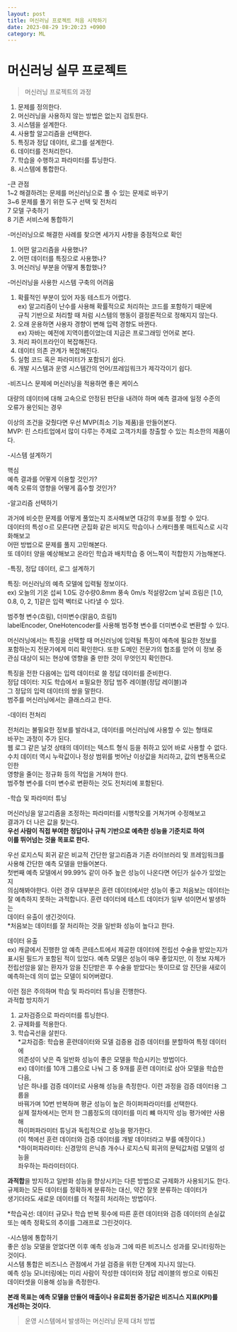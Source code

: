 ```yaml
---
layout: post
title: 머신러닝 프로젝트 처음 시작하기
date: 2023-08-29 19:20:23 +0900
category: ML 
---
```

# 머신러닝 실무 프로젝트
      
> 머신러닝 프로젝트의 과정  

1. 문제를 정의한다.  
2. 머신러닝을 사용하지 않는 방법은 없는지 검토한다.  
3. 시스템을 설계한다.  
4. 사용할 알고리즘을 선택한다.  
5. 특징과 정답 데이터, 로그를 설계한다.  
6. 데이터를 전처리한다.  
7. 학습을 수행하고 파라미터를 튜닝한다.  
8. 시스템에 통합한다.  
  
-큰 관점  
1~2 해결하려는 문제를 머신러닝으로 풀 수 있는 문제로 바꾸기  
3~6 문제를 풀기 위한 도구 선택 및 전처리  
7   모델 구축하기  
8  기존 서비스에 통합하기  
  
-머신러닝으로 해결한 사례를 찾으면 세가지 사항을 중점적으로 확인  
  
1. 어떤 알고리즘을 사용했나?  
2. 어떤 데이터를 특징으로 사용했나?  
3. 머신러닝 부분을 어떻게 통합했나?  
  
-머신러닝을 사용한 시스템 구축의 어려움  
  
1. 확률적인 부분이 있어 자동 테스트가 어렵다.  
ex) 알고리즘이 난수를 사용해 확률적으로 처리하는 코드를 포함하기 때문에   
규칙 기반으로 처리할 때 처럼 시스템의 행동이 결정론적으로 정해지지 않는다.   
2. 오래 운용하면 사용자 경향이 변해 입력 경향도 바뀐다.  
ex) 자바는 예전에 지역이름이었는데 지금은 프로그래밍 언어로 본다.   
3. 처리 파이프라인이 복잡해진다.  
4. 데이터 의존 관계가 복잡해진다.  
5. 실험 코드 혹은 파라미터가 포함되기 쉽다.   
6. 개발 시스템과 운영 시스템간의 언어/프레임워크가 제각각이기 쉽다.  
  
-비즈니스 문제에 머신러닝을 적용하면 좋은 케이스  

대량의 데이터에 대해 고속으로 안정된 판단을 내려야 하며 예측 결과에 일정 수준의  
오류가 용인되는 경우  
    
이상의 조건을 갖췄다면 우선 MVP(최소 기능 제품)을 만들어본다.  
MVP: 린 스타트업에서 많이 다루는 주제로 고객가치를 창출할 수 있는 최소한의 제품이다.  
  
-시스템 설계하기  
  
핵심  
예측 결과를 어떻게 이용할 것인가?  
예측 오류의 영향을 어떻게 흡수할 것인가?  
  
-알고리즘 선택하기  
  
과거에 비슷한 문제를 어떻게 풀었는지 조사해보면 대강의 후보를 정할 수 있다.  
데이터의 특성ㅇ르 모른다면 군집화 같은 비지도 학습이나 스캐터플롯 매트릭스로 시각화해보고  
어떤 방법으로 문제를 풀지 고민해본다.  
또 데이터 양을 예상해보고 온라인 학습과 배치학습 중 어느쪽이 적합한지 가늠해본다.  
  
-특징, 정답 데이터, 로그 설계하기  
  
특징: 머신러닝의 예측 모델에 입력될 정보이다.  
ex) 오늘의 기온 섭씨 1.0도 강수량0.8mm 풍속 0m/s 적설량2cm 날씨 흐림은
[1.0, 0.8, 0, 2, 1]같은 입력 벡터로 나타낼 수 있다.  
  
범주형 변수(흐림), 더미변수(맑음0, 흐림1)  
labelEncoder, OneHotencoder를 사용해 범주형 변수를 더미변수로 변환할 수 있다.  

머신러닝에서는 특징을 선택할 때 머신러닝에 입력될 특징이 예측에 필요한 정보를  
포함하는지 전문가에게 미리 확인한다. 또한 도메인 전문가의 협조를 얻어 이 정보 중  
관심 대상이 되는 현상에 영향을 줄 만한 것이 무엇인지 확인한다.  
  
특징을 전한 다음에는 입력 데이터로 쓸 정답 데이터를 준비한다.  
정답 데이터: 지도 학습에서 ㅍ필요한 정답 범주 레이블(정답 레이블)과  
그 정답의 입력 데이터의 쌍을 말한다.  
범주를 머신러닝에서는 클래스라고 한다.  
  
-데이터 전처리  
  
전처리는 불필요한 정보를 발라내고, 데이터를 머신러닝에 사용할 수 있는 형태로  
바꾸는 과정이 주가 된다.  
웹 로그 같은 날것 상태의 데이터는 텍스트 형식 등을 취하고 있어 바로 사용할 수 없다.  
수치 데이터 역시 누락값이나 정상 범위를 벗어난 이상값을 처리하고, 값의 변동폭으로 인한  
영향을 줄이는 정규화 등의 작업을 거쳐야 한다.  
범주형 변수를 더미 변수로 변환하는 것도 전처리에 포함된다.  
  
-학습 및 파라미터 튜닝  
  
머신러닝을 알고리즘을 조정하는 파라미터를 시행착오를 거쳐가며 수정해보고  
결과가 더 나은 값을 찾는다.  
**우선 사람이 직접 부여한 정답이나 규칙 기반으로 예측한 성능을 기준치로 하여**  
**이를 뛰어넘는 것을 목표로 한다.**  
  
우선 로지스틱 회귀 같은 비교적 간단한 알고리즘과 기존 라이브러리 및 프레임워크를  
사용해 간단한 예측 모델을 만들어본다.  
첫번째 예측 모델에서 99.99% 같이 아주 높은 성능이 나온다면 어딘가 실수가 있었는지  
의심해봐야한다. 이런 경우 대부분은 훈련 데이터에서만 성능이 좋고 처음보는 데이터는  
잘 예측하지 못하는 과적합니다. 훈련 데이터에 테스트 데이터가 일부 섞이면서 발생하는  
데이터 유출이 생긴것이다.  
*처음보는 데이터를 잘 처리하는 것을 일반화 성능이 높다고 한다.  
  
데이터 유출  
ex) 캐글에서 진행한 암 예측 콘테스트에서 제공한 데이터에 전립선 수술을 받았는지가  
표시된 필드가 포함된 적이 있었다. 예측 모델은 성능이 매우 좋았지만, 이 정보 자체가  
전립선암을 앓는 환자가 암을 진단받은 후 수술을 받았다는 뜻이므로 암 진단을 새로이  
예측하는데 의미 없는 모델이 되어버렸다.  
  
이런 점은 주의하며 학습 및 파라미터 튜닝을 진행한다.  
과적합 방지하기  
1. 교차검증으로 파라미터를 튜닝한다.  
2. 규제화를 적용한다.  
3. 학습곡선을 살핀다.  
*교차검증: 학습용 훈련데이터와 모델 검증용 검증 데이터를 분할하여 특정 데이터에  
의존성이 낮은 즉 일반화 성능이 좋은 모델을 학습시키는 방법이다.  
ex) 데이터를 10개 그룹으로 나눠 그 중 9개를 훈련 데이터로 삼아 모델을 학습한 다음,  
남은 하나를 검증 데이터로 사용해 성능을 측정한다. 이런 과정을 검증 데이터용 그룹을  
바꿔가며 10번 반복하며 평균 성능이 높은 하이퍼파라미터를 선택한다.  
실제 절차에서는 먼저 한 그룹정도의 데이터를 미리 뺴 마지막 성능 평가에만 사용해  
하이퍼파라미터 튜닝과 독립적으로 성능을 평가한다.  
(이 책에선 훈련 데이터와 검증 데이터를 개발 데이터라고 부를 예정이다.)  
*하이퍼파라미터: 신경망의 은닉층 개수나 로지스틱 회귀의 문턱값처럼 모델의 성능을  
좌우하는 파라미터이다.  
  
**과적합**을 방지하고 일반화 성능을 향상시키는 다른 방법으로 규제화가 사용되기도 한다.  
규제화는 모든 데이터를 정확하게 분류하는 대신, 약간 잘못 분류하는 데이터가  
생기더라도 새로운 데이터를 더 적절히 처리하는 방법이다.  
  
*학습곡선: 데이터 규모나 학습 반복 횟수에 따른 훈련 데이터와 검증 데이터의 손실값  
또는 예측 정확도의 추이를 그래프로 그린것이다.  
  
-시스템에 통합하기  
좋은 성능 모델을 얻었다면 이후 예측 성능과 그에 따른 비즈니스 성과를 모니터링하는 것이다.  
시스템 통합은 비즈니스 관점에서 가설 검증을 위한 단계에 지나지 않는다.  
예측 성능 모니터링에는 미리 사람이 작성한 데이터와 정답 레이블의 쌍으로 이뤄진  
데이터셋을 이용해 성능을 측정한다.  
  
**본래 목표는 예측 모델을 만들어 매출이나 유료회원 증가같은 비즈니스 지표(KPI)를**  
**개선하는 것이다.**  

> 운영 시스템에서 발생하는 머신러닝 문제 대처 방법  

  

